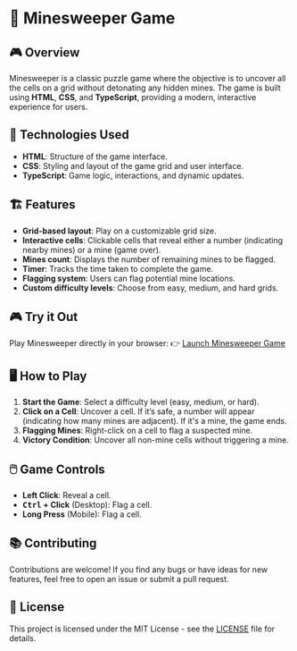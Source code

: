 # 🧩 Minesweeper Game

## 🎮 Overview

Minesweeper is a classic puzzle game where the objective is to uncover all the cells on a grid without detonating any hidden mines. The game is built using **HTML**, **CSS**, and **TypeScript**, providing a modern, interactive experience for users.

## 🔧 Technologies Used

- **HTML**: Structure of the game interface.
- **CSS**: Styling and layout of the game grid and user interface.
- **TypeScript**: Game logic, interactions, and dynamic updates.

## 🏗️ Features

- **Grid-based layout**: Play on a customizable grid size.
- **Interactive cells**: Clickable cells that reveal either a number (indicating nearby mines) or a mine (game over).
- **Mines count**: Displays the number of remaining mines to be flagged.
- **Timer**: Tracks the time taken to complete the game.
- **Flagging system**: Users can flag potential mine locations.
- **Custom difficulty levels**: Choose from easy, medium, and hard grids.

## 🎮 Try it Out

Play Minesweeper directly in your browser:
👉 [Launch Minesweeper Game](https://sjnprjl.github.io/minesweeper-game/)

## 🖥️ How to Play

1. **Start the Game**: Select a difficulty level (easy, medium, or hard).
2. **Click on a Cell**: Uncover a cell. If it’s safe, a number will appear (indicating how many mines are adjacent). If it's a mine, the game ends.
3. **Flagging Mines**: Right-click on a cell to flag a suspected mine.
4. **Victory Condition**: Uncover all non-mine cells without triggering a mine.

## 🖱️ Game Controls

- **Left Click**: Reveal a cell.
- **<kbd>Ctrl</kbd> + Click** (Desktop): Flag a cell.
- **Long Press** (Mobile): Flag a cell.


## 📚 Contributing

Contributions are welcome! If you find any bugs or have ideas for new features, feel free to open an issue or submit a pull request.


## 📝 License

This project is licensed under the MIT License - see the [LICENSE](LICENSE) file for details.
